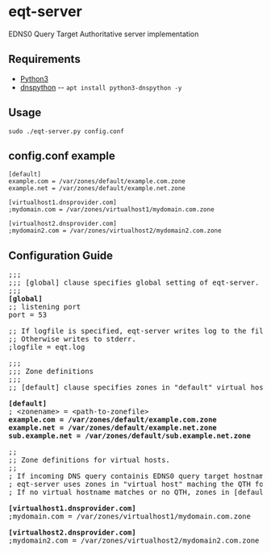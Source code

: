 # eqt-server
EDNS0 Query Target Authoritative server implementation

## Requirements
- [Python3](https://python.org/)
- [dnspython](http://www.dnspython.org/)
  -- `apt install python3-dnspython -y`

## Usage
`sudo ./eqt-server.py config.conf`

## config.conf example
```
[default]
example.com = /var/zones/default/example.com.zone
example.net = /var/zones/default/example.net.zone

[virtualhost1.dnsprovider.com]
;mydomain.com = /var/zones/virtualhost1/mydomain.com.zone

[virtualhost2.dnsprovider.com]
;mydomain2.com = /var/zones/virtualhost2/mydomain2.com.zone

```

## Configuration Guide
<PRE>
;;;
;;; [global] clause specifies global setting of eqt-server.
;;;
<b>[global]</b>
;; listening port
port = 53

;; If logfile is specified, eqt-server writes log to the file.
;; Otherwise writes to stderr.
;logfile = eqt.log

;;;
;;; Zone definitions
;;;
;; [default] clause specifies zones in "default" virtual host.

<b>[default]</b>
; &lt;zonename&gt; = &lt;path-to-zonefile&gt;
<b>example.com = /var/zones/default/example.com.zone</b>
<b>example.net = /var/zones/default/example.net.zone</b>
<b>sub.example.net = /var/zones/default/sub.example.net.zone</b>

;;
;; Zone definitions for virtual hosts.
;;
; If incoming DNS query containis EDNS0 query target hostname (QTH),
; eqt-server uses zones in "virtual host" maching the QTH for response.
; If no virtual hostname matches or no QTH, zones in [default] are used.

<b>[virtualhost1.dnsprovider.com]</b>
;mydomain.com = /var/zones/virtualhost1/mydomain.com.zone

<b>[virtualhost2.dnsprovider.com]</b>
;mydomain2.com = /var/zones/virtualhost2/mydomain2.com.zone
<PRE>

